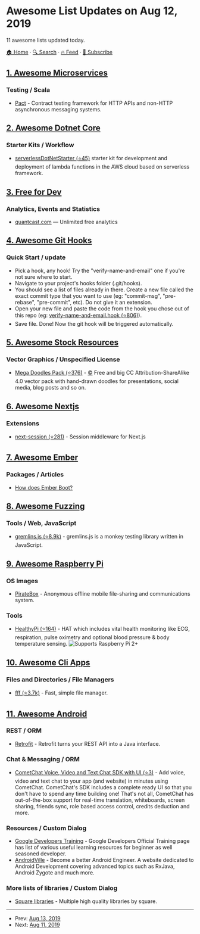# Awesome List Updates on Aug 12, 2019

11 awesome lists updated today.

[🏠 Home](/README.md) · [🔍 Search](https://test.trackawesomelist.com/search/) · [🔥 Feed](https://test.trackawesomelist.com/feed.xml) · [📮 Subscribe](https://trackawesomelist.us17.list-manage.com/subscribe?u=d2f0117aa829c83a63ec63c2f&id=36a103854c)



## [1. Awesome Microservices](/content/mfornos/awesome-microservices/README.md)

### Testing / Scala

*   [Pact](https://docs.pact.io) - Contract testing framework for HTTP APIs and non-HTTP asynchronous messaging systems.

## [2. Awesome Dotnet Core](/content/thangchung/awesome-dotnet-core/README.md)

### Starter Kits / Workflow

*   [serverlessDotNetStarter (⭐45)](https://github.com/pharindoko/serverlessDotNetStarter) starter kit for development and deployment of lambda functions in the AWS cloud based on serverless framework.

## [3. Free for Dev](/content/ripienaar/free-for-dev/README.md)

### Analytics, Events and Statistics

*   [quantcast.com](https://www.quantcast.com/products/measure-audience-insights/) — Unlimited free analytics

## [4. Awesome Git Hooks](/content/CompSciLauren/awesome-git-hooks/README.md)

### Quick Start / update

*   Pick a hook, any hook! Try the "verify-name-and-email" one if you're not sure where to start.
*   Navigate to your project's hooks folder (.git/hooks).
*   You should see a list of files already in there. Create a new file called the exact commit type that you want to use (eg: "commit-msg", "pre-rebase", "pre-commit", etc). Do not give it an extension.
*   Open your new file and paste the code from the hook you chose out of this repo (eg: [verify-name-and-email.hook (⭐806)](https://github.com/CompSciLauren/git-hooks/blob/master/pre-commit-hooks/verify-name-and-email.hook)).
*   Save file. Done! Now the git hook will be triggered automatically.

## [5. Awesome Stock Resources](/content/neutraltone/awesome-stock-resources/README.md)

### Vector Graphics / Unspecified License

*   [Mega Doodles Pack (⭐376)](https://github.com/MariaLetta/mega-doodles-pack) - [:copyright:](https://creativecommons.org/licenses/by-sa/4.0/) Free and big CC Attribution-ShareAlike 4.0 vector pack with hand-drawn doodles for presentations, social media, blog posts and so on.

## [6. Awesome Nextjs](/content/unicodeveloper/awesome-nextjs/README.md)

### Extensions

*   [next-session (⭐281)](https://github.com/hoangvvo/next-session) - Session middleware for Next.js

## [7. Awesome Ember](/content/ember-community-russia/awesome-ember/README.md)

### Packages / Articles

*   [How does Ember Boot?](https://hackernoon.com/how-does-ember-boot-5e1f9e7a1117)

## [8. Awesome Fuzzing](/content/cpuu/awesome-fuzzing/README.md)

### Tools / Web, JavaScript

*   [gremlins.js (⭐8.9k)](https://github.com/marmelab/gremlins.js) - gremlins.js is a monkey testing library written in JavaScript.

## [9. Awesome Raspberry Pi](/content/thibmaek/awesome-raspberry-pi/README.md)

### OS Images

*   [PirateBox](https://piratebox.cc/doku.php?id=raspberry_pi:diy) - Anonymous offline mobile file-sharing and communications system.

### Tools

*   [HealthyPi (⭐164)](https://github.com/Protocentral/protocentral-healthypi-v3) - HAT which includes vital health monitoring like ECG, respiration, pulse oximetry and optional blood pressure & body temperature sensing. ![Supports Raspberry Pi 2+](https://github.com/thibmaek/awesome-raspberry-pi/raw/master/media/badges/rpi-2+.png)

## [10. Awesome Cli Apps](/content/agarrharr/awesome-cli-apps/README.md)

### Files and Directories / File Managers

*   [fff (⭐3.7k)](https://github.com/dylanaraps/fff) - Fast, simple file manager.

## [11. Awesome Android](/content/JStumpp/awesome-android/README.md)

### REST / ORM

*   [Retrofit](https://square.github.io/retrofit/) - Retrofit turns your REST API into a Java interface.

### Chat & Messaging / ORM

*   [CometChat Voice, Video and Text Chat SDK with UI (⭐3)](https://github.com/cometchat-go/android-chat-sdk-demo) - Add voice, video and text chat to your app (and website) in minutes using CometChat. CometChat's SDK includes a complete ready UI so that you don't have to spend any time building one! That's not all, CometChat has out-of-the-box support for real-time translation, whiteboards, screen sharing, friends sync, role based access control, credits deduction and more.

### Resources / Custom Dialog

*   [Google Developers Training](https://developer.android.com/courses/) -  Google Developers Official Training page has list of various useful learning resources for beginner as well seasoned developer.
*   [AndroidVille](https://ayusch.com/) - Become a better Android Engineer. A website dedicated to Android Development covering advanced topics such as RxJava, Android Zygote and much more.

### More lists of libraries / Custom Dialog

*   [Square libraries](https://square.github.io/) - Multiple high quality libraries by square.

---

- Prev: [Aug 13, 2019](/content/2019/08/13/README.md)
- Next: [Aug 11, 2019](/content/2019/08/11/README.md)